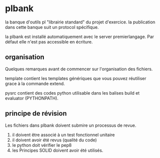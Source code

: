 # plbank

la banque d'outils pl "librairie standard" du projet d'exercice.
la publication dans cette banque suit un protocol spécifique.

la plbank est installé automatiquement avec le server premierlangage. 
Par défaut elle n'est pas accessible en écriture.


## organisation 

Quelques remarques avant de commencer sur l'organisation des fichiers.

template contient les templates génériques que vous pouvez réutiliser grace à la commande extend.

pysrc contient des codes python utilisable dans les balises build et evaluator (PYTHONPATH).


## principe de révision

Les fichiers dans plbank doivent submire un processus de revue.
1) il doivent être associé à un test fonctionnel unitaire 
2) il doivent avoir été revus (qualité du code)
3) le python doit  vérifier le pep8
4) les Principes SOLID doivent avoir été utilisés.






